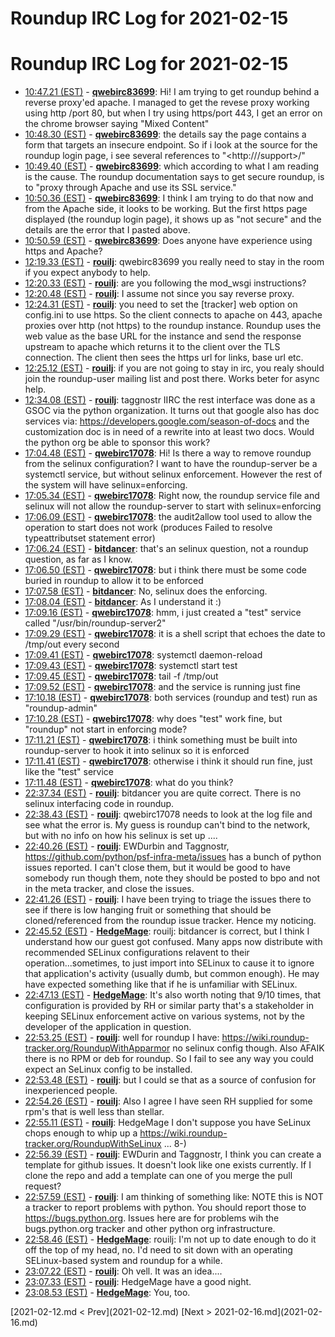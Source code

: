 # Roundup IRC Log for 2021-02-15 #
# Roundup IRC Log for 2021-02-15
* <a href="#10:47.21" id="10:47.21">10:47.21 (EST)</a> - __[qwebirc83699](https://github.com/qwebirc83699)__: Hi! I am trying to get roundup behind a reverse proxy'ed apache. I managed to get the revese proxy working using http /port 80, but when I try using https/port 443, I get an error on the chrome browser saying "Mixed Content"
* <a href="#10:48.30" id="10:48.30">10:48.30 (EST)</a> - __[qwebirc83699](https://github.com/qwebirc83699)__: the details say the page contains a form that targets an insecure endpoint. So if i look at the source for the roundup login page, i see several references to "<http://<ip>/support>/"
* <a href="#10:49.40" id="10:49.40">10:49.40 (EST)</a> - __[qwebirc83699](https://github.com/qwebirc83699)__: which according to what I am reading is the cause. The roundup documentation says to get secure roundup, is to "proxy through Apache and use its SSL service."
* <a href="#10:50.36" id="10:50.36">10:50.36 (EST)</a> - __[qwebirc83699](https://github.com/qwebirc83699)__: I think I am trying to do that now and from the Apache side, it looks to be working. But the first https page displayed (the roundup login page), it shows up as "not secure" and the details are the error that I pasted above.
* <a href="#10:50.59" id="10:50.59">10:50.59 (EST)</a> - __[qwebirc83699](https://github.com/qwebirc83699)__: Does anyone have experience using https and Apache?
* <a href="#12:19.33" id="12:19.33">12:19.33 (EST)</a> - __[rouilj](https://github.com/rouilj)__: qwebirc83699 you really need to stay in the room if you expect anybody to help.
* <a href="#12:20.33" id="12:20.33">12:20.33 (EST)</a> - __[rouilj](https://github.com/rouilj)__: are you following the mod_wsgi instructions?
* <a href="#12:20.48" id="12:20.48">12:20.48 (EST)</a> - __[rouilj](https://github.com/rouilj)__: I assume not since you say reverse proxy.
* <a href="#12:24.31" id="12:24.31">12:24.31 (EST)</a> - __[rouilj](https://github.com/rouilj)__: you need to set the [tracker] web option on config.ini to use https. So the client connects to apache on 443, apache proxies over http (not https) to the roundup instance. Roundup uses the web value as the base URL for the instance and send the response upstream to apache which returns it to the client over the TLS connection. The client then sees the https url for links, base url etc.
* <a href="#12:25.12" id="12:25.12">12:25.12 (EST)</a> - __[rouilj](https://github.com/rouilj)__: if you are not going to stay in irc, you realy should join the roundup-user mailing list and post there. Works beter for async help.
* <a href="#12:34.08" id="12:34.08">12:34.08 (EST)</a> - __[rouilj](https://github.com/rouilj)__: taggnostr IIRC the rest interface was done as a GSOC via the python organization. It turns out that google also has doc services via: <https://developers.google.com/season-of-docs> and the customization doc is in need of a rewrite into at least two docs. Would the python org be able to sponsor this work?
* <a href="#17:04.48" id="17:04.48">17:04.48 (EST)</a> - __[qwebirc17078](https://github.com/qwebirc17078)__: Hi!  Is there a way to remove roundup from the selinux configuration? I want to have the roundup-server be a systemctl service, but without selinux enforcement. However the rest of the system will have selinux=enforcing.
* <a href="#17:05.34" id="17:05.34">17:05.34 (EST)</a> - __[qwebirc17078](https://github.com/qwebirc17078)__: Right now, the roundup service file and selinux will not allow the roundup-server to start with selinux=enforcing
* <a href="#17:06.09" id="17:06.09">17:06.09 (EST)</a> - __[qwebirc17078](https://github.com/qwebirc17078)__: the audit2allow tool used to allow the operation to start does not work (produces Failed to resolve typeattributset statement error)
* <a href="#17:06.24" id="17:06.24">17:06.24 (EST)</a> - __[bitdancer](https://github.com/bitdancer)__: that's an selinux question, not a roundup question, as far as I know.
* <a href="#17:06.50" id="17:06.50">17:06.50 (EST)</a> - __[qwebirc17078](https://github.com/qwebirc17078)__: but i think there must be some code buried in roundup to allow it to be enforced
* <a href="#17:07.58" id="17:07.58">17:07.58 (EST)</a> - __[bitdancer](https://github.com/bitdancer)__: No, selinux does the enforcing.
* <a href="#17:08.04" id="17:08.04">17:08.04 (EST)</a> - __[bitdancer](https://github.com/bitdancer)__: As I understand it :)
* <a href="#17:09.16" id="17:09.16">17:09.16 (EST)</a> - __[qwebirc17078](https://github.com/qwebirc17078)__: hmm, i just created a "test" service called "/usr/bin/roundup-server2"
* <a href="#17:09.29" id="17:09.29">17:09.29 (EST)</a> - __[qwebirc17078](https://github.com/qwebirc17078)__: it is a shell script that echoes the date to /tmp/out every second
* <a href="#17:09.41" id="17:09.41">17:09.41 (EST)</a> - __[qwebirc17078](https://github.com/qwebirc17078)__: systemctl daemon-reload
* <a href="#17:09.43" id="17:09.43">17:09.43 (EST)</a> - __[qwebirc17078](https://github.com/qwebirc17078)__: systemctl start test
* <a href="#17:09.45" id="17:09.45">17:09.45 (EST)</a> - __[qwebirc17078](https://github.com/qwebirc17078)__: tail -f /tmp/out
* <a href="#17:09.52" id="17:09.52">17:09.52 (EST)</a> - __[qwebirc17078](https://github.com/qwebirc17078)__: and the service is running just fine
* <a href="#17:10.18" id="17:10.18">17:10.18 (EST)</a> - __[qwebirc17078](https://github.com/qwebirc17078)__: both services (roundup and test) run as "roundup-admin"
* <a href="#17:10.28" id="17:10.28">17:10.28 (EST)</a> - __[qwebirc17078](https://github.com/qwebirc17078)__: why does "test" work fine, but "roundup" not start in enforcing mode?
* <a href="#17:11.21" id="17:11.21">17:11.21 (EST)</a> - __[qwebirc17078](https://github.com/qwebirc17078)__: i think something must be built into roundup-server to hook it into selinux so it is enforced
* <a href="#17:11.41" id="17:11.41">17:11.41 (EST)</a> - __[qwebirc17078](https://github.com/qwebirc17078)__: otherwise i think it should run fine, just like the "test" service
* <a href="#17:11.48" id="17:11.48">17:11.48 (EST)</a> - __[qwebirc17078](https://github.com/qwebirc17078)__: what do you think?
* <a href="#22:37.34" id="22:37.34">22:37.34 (EST)</a> - __[rouilj](https://github.com/rouilj)__: bitdancer you are quite correct. There is no selinux interfacing code in roundup.
* <a href="#22:38.43" id="22:38.43">22:38.43 (EST)</a> - __[rouilj](https://github.com/rouilj)__: qwebirc17078 needs to look at the log file and see what the error is. My guess is roundup can't bind to the network, but with no info on how his selinux is set up ....
* <a href="#22:40.26" id="22:40.26">22:40.26 (EST)</a> - __[rouilj](https://github.com/rouilj)__: EWDurbin and Taggnostr, <https://github.com/python/psf-infra-meta/issues> has a bunch of python issues reported. I can't close them, but it would be good to have somebody run though them, note they should be posted to bpo and not in the meta tracker, and close the issues.
* <a href="#22:41.26" id="22:41.26">22:41.26 (EST)</a> - __[rouilj](https://github.com/rouilj)__: I have been trying to triage the issues there to see if there is low hanging fruit or something that should be cloned/referenced from the roundup issue tracker. Hence my noticing.
* <a href="#22:45.52" id="22:45.52">22:45.52 (EST)</a> - __[HedgeMage](https://github.com/HedgeMage)__: rouilj: bitdancer is correct, but I think I understand how our guest got confused.  Many apps now distribute with recommended SELinux configurations relavent to their operation...sometimes, to just import into SELinux to cause it to ignore that application's activity (usually dumb, but common enough).  He may have expected something like that if he is unfamiliar with SELinux.
* <a href="#22:47.13" id="22:47.13">22:47.13 (EST)</a> - __[HedgeMage](https://github.com/HedgeMage)__: It's also worth noting that 9/10 times, that configuration is provided by RH or similar party that's a stakeholder in keeping SELinux enforcement active on various systems, not by the developer of the application in question.
* <a href="#22:53.25" id="22:53.25">22:53.25 (EST)</a> - __[rouilj](https://github.com/rouilj)__: well for roundup I have: <https://wiki.roundup-tracker.org/RoundupWithApparmor> no selinux config though. Also AFAIK there is no RPM or deb for roundup. So I fail to see any way you could expect an SeLinux config to be installed.
* <a href="#22:53.48" id="22:53.48">22:53.48 (EST)</a> - __[rouilj](https://github.com/rouilj)__: but I could se that as a source of confusion for inexperienced people.
* <a href="#22:54.26" id="22:54.26">22:54.26 (EST)</a> - __[rouilj](https://github.com/rouilj)__: Also I agree I have seen RH supplied for some rpm's that is well less than stellar.
* <a href="#22:55.11" id="22:55.11">22:55.11 (EST)</a> - __[rouilj](https://github.com/rouilj)__: HedgeMage I don't suppose you have SeLinux chops enough to whip up a <https://wiki.roundup-tracker.org/RoundupWithSeLinux> ... 8-)
* <a href="#22:56.39" id="22:56.39">22:56.39 (EST)</a> - __[rouilj](https://github.com/rouilj)__: EWDurin and Taggnostr, I think you can create a template for github issues. It doesn't look like one exists currently. If I clone the repo and add a template can one of you merge the pull request?
* <a href="#22:57.59" id="22:57.59">22:57.59 (EST)</a> - __[rouilj](https://github.com/rouilj)__: I am thinking of something like:  NOTE this is NOT a tracker to report problems with python. You should report those to <https://bugs.python.org>. Issues here are for problems wih the bugs.python.org tracker and other python org infrastructure.
* <a href="#22:58.46" id="22:58.46">22:58.46 (EST)</a> - __[HedgeMage](https://github.com/HedgeMage)__: rouilj: I'm not up to date enough to do it off the top of my head, no.  I'd need to sit down with an operating SELinux-based system and roundup for a while.
* <a href="#23:07.22" id="23:07.22">23:07.22 (EST)</a> - __[rouilj](https://github.com/rouilj)__: Oh vell. It was an idea....
* <a href="#23:07.33" id="23:07.33">23:07.33 (EST)</a> - __[rouilj](https://github.com/rouilj)__: HedgeMage have a good night.
* <a href="#23:08.53" id="23:08.53">23:08.53 (EST)</a> - __[HedgeMage](https://github.com/HedgeMage)__: You, too.

<div class="inpage-footer">
[2021-02-12.md < Prev](2021-02-12.md)
[Next > 2021-02-16.md](2021-02-16.md)
</div>
